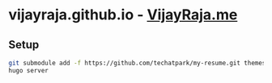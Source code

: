 # vijayraja.github.io - [VijayRaja.me](https://vijayraja.me)

## Setup

```sh
git submodule add -f https://github.com/techatpark/my-resume.git themes/my-resume
hugo server
```



